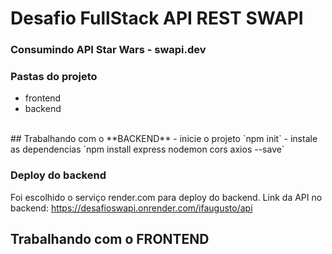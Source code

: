 # Desafio FullStack API REST SWAPI

### Consumindo API Star Wars - swapi.dev


### Pastas do projeto 
- frontend
- backend
<br/>
## Trabalhando com o **BACKEND**
- inicie o projeto 
`npm init` 
- instale as dependencias
`npm install express nodemon cors axios --save`

### Deploy do backend 
Foi escolhido o serviço render.com para deploy do backend.
Link da API no backend: https://desafioswapi.onrender.com/ifaugusto/api 
<br/>
## Trabalhando com o **FRONTEND**


